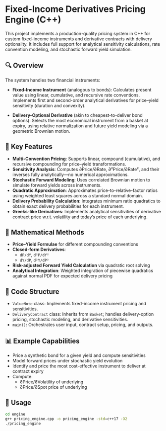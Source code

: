 # Fixed-Income Derivatives Pricing Engine (C++)

This project implements a production-quality pricing system in C++ for custom fixed-income instruments and derivative contracts with delivery optionality. It includes full support for analytical sensitivity calculations, rate convention modeling, and stochastic forward yield simulation.

## 🔍 Overview

The system handles two financial instruments:

- **Fixed-Income Instrument** (analogous to bonds): Calculates present value using linear, cumulative, and recursive rate conventions. Implements first and second-order analytical derivatives for price–yield sensitivity (duration and convexity).

- **Delivery-Optional Derivative** (akin to cheapest-to-deliver bond options): Selects the most economical instrument from a basket at expiry, using relative normalization and future yield modeling via a geometric Brownian motion.

## 🧠 Key Features

- **Multi-Convention Pricing**: Supports linear, compound (cumulative), and recursive compounding for price–yield transformations.
- **Sensitivity Analysis**: Computes ∂Price/∂Rate, ∂²Price/∂Rate², and their inverses fully analytically—no numerical approximations.
- **Stochastic Forward Modeling**: Uses correlated Brownian motion to simulate forward yields across instruments.
- **Quadratic Approximation**: Approximates price-to-relative-factor ratios using weighted least squares across a standard normal domain.
- **Delivery Probability Calculation**: Integrates minimum ratio quadratics to obtain exact delivery probabilities for each instrument.
- **Greeks-like Derivatives**: Implements analytical sensitivities of derivative contract price w.r.t. volatility and today’s price of each underlying.

## 📐 Mathematical Methods

- **Price–Yield Formulae** for different compounding conventions
- **Closed-form Derivatives**:
  - `dP/dY`, `d²P/dY²`
  - `dY/dP`, `d²Y/dP²`
- **Risk-adjusted Forward Yield Calculation** via quadratic root solving
- **Analytical Integration**: Weighted integration of piecewise quadratics against normal PDF for expected delivery pricing

## 🧱 Code Structure

- `ValueNote` class: Implements fixed-income instrument pricing and sensitivities.
- `DeliveryContract` class: Inherits from `Basket`; handles delivery-option pricing, stochastic modeling, and derivative sensitivities.
- `main()`: Orchestrates user input, contract setup, pricing, and outputs.

## 📊 Example Capabilities

- Price a synthetic bond for a given yield and compute sensitivities
- Model forward prices under stochastic yield evolution
- Identify and price the most cost-effective instrument to deliver at contract expiry
- Compute:
  - ∂Price/∂Volatility of underlying
  - ∂Price/∂Spot price of underlying

## 🧪 Usage

```bash
cd engine
g++ pricing_engine.cpp -o pricing_engine -std=c++17 -O2
./pricing_engine

